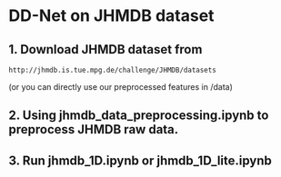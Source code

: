 # DD-Net on JHMDB dataset

## 1. Download JHMDB dataset from 
```
http://jhmdb.is.tue.mpg.de/challenge/JHMDB/datasets 
```
(or you can directly use our preprocessed features in /data)

## 2. Using jhmdb_data_preprocessing.ipynb to preprocess JHMDB raw data.

## 3. Run jhmdb_1D.ipynb or jhmdb_1D_lite.ipynb
